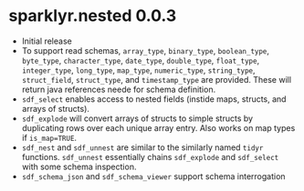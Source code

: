 # sparklyr.nested 0.0.3

- Initial release
- To support read schemas, `array_type`, `binary_type`, `boolean_type`, `byte_type`, `character_type`, `date_type`, `double_type`, `float_type`, `integer_type`, `long_type`, `map_type`, `numeric_type`, `string_type`, `struct_field`, `struct_type`, and `timestamp_type` are provided. These will return java references neede for schema definition.
- `sdf_select` enables access to nested fields (instide maps, structs, and arrays of structs).
- `sdf_explode` will convert arrays of structs to simple structs by duplicating rows over each unique array entry. Also works on map types if `is_map=TRUE`.
- `sdf_nest` and `sdf_unnest` are similar to the similarly named `tidyr` functions. `sdf_unnest` essentially chains `sdf_explode` and `sdf_select` with some schema inspection.
- `sdf_schema_json` and `sdf_schema_viewer` support schema interrogation
